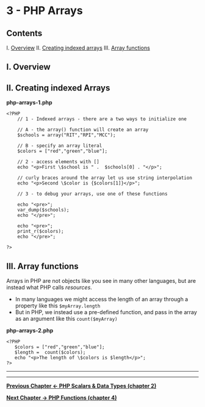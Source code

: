 # 3 - PHP Arrays

## Contents
<!--- Local Navigation --->
I. [Overview](#section1)
II. [Creating indexed arrays](#section2)
III. [Array functions](#section3)

## I. <a id="section1">Overview
  
## II. <a id="section2">Creating indexed Arrays

**php-arrays-1.php**
```
<?PHP
 	// 1 - Indexed arrays - there are a two ways to initialize one
 	
 	// A - the array() function will create an array
 	$schools = array("RIT","RPI","MCC");
 	
 	// B - specify an array literal
 	$colors = ["red","green","blue"];
 	
 	// 2 - access elements with []
 	echo "<p>First \$school is " .  $schools[0] . "</p>";
 	
 	// curly braces around the array let us use string interpolation
 	echo "<p>Second \$color is {$colors[1]}</p>";
 	
 	// 3 - to debug your arrays, use one of these functions
 	
 	echo "<pre>";
 	var_dump($schools);
 	echo "</pre>";
 	
 	echo "<pre>";
 	print_r($colors);
 	echo "</pre>";
 	
?>
```

## III. <a id="section3">Array functions
Arrays in PHP are not objects like you see in many other languages, but are instead what PHP calls *resources*. 
- In many languages we might access the length of an array through a property like this `$myArray.length`
- But in PHP, we instead use a pre-defined function, and pass in the array as an argument like this `count($myArray)`

 **php-arrays-2.php**
 ```
<?PHP
	$colors = ["red","green","blue"];
 	$length =  count($colors);
 	echo "<p>The length of \$colors is $length</p>";
?>
 ```

<hr><hr>

**[Previous Chapter <- PHP Scalars & Data Types (chapter 2)](php-2.md)**

**[Next Chapter -> PHP Functions (chapter 4)](php-4.md)**

